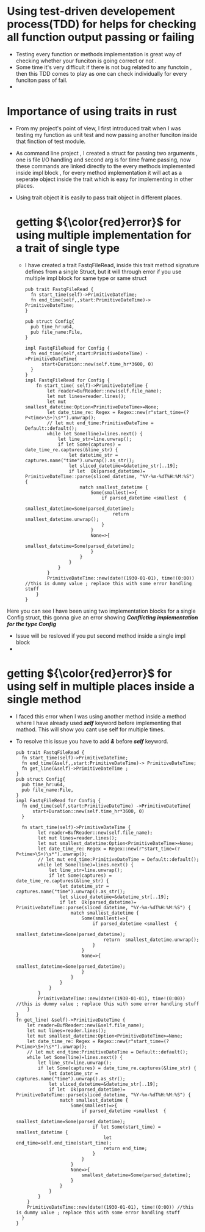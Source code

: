 # Using test-driven developement process(TDD) for helps for checking  all function output passing or failing
* Testing every function or methods implementation is great way of checking whether your funciton is going correct or not .
* Some time it's very difficult if there is not bug related to any functoin , then this TDD comes to play as one can check individually for every funciton pass of fail.
* 


# Importance of using traits in rust
* From my project's point of view, I first introduced trait when I was testing my function as unit test and now passing another funciton inside that finction of test module.
* As command line project , I created a struct for passing two arguments , one is file I/O handling and second arg is for time frame passing, now these commands are linked directly to the every methods implemented inside impl block , for every method implementation it will act as a seperate object inside the trait which is easy for implementing in other places.
* Using trait object it is easily to pass trait object in different places.

  # getting  ${\color{red}error}$ for using multiple implementation for a trait of single type
  * I have created a trait FastqFileRead, inside this trait method signature defines from a single Struct, but it will through error if you use multiple impl block for same type  or same struct
    ```
    pub trait FastqFileRead {
      fn start_time(self)->PrimitiveDateTime;
      fn end_time(self,,start:PrimitiveDateTime)-> PrimitiveDateTime;
    }
    ```
    ```
    pub struct Config{
      pub time_hr:u64,
      pub file_name:File,
    }
    ```
    ```
    impl FastqFileRead for Config {
      fn end_time(self,start:PrimitiveDateTime) ->PrimitiveDateTime{
          start+Duration::new(self.time_hr*3600, 0)
      }
    }
    impl FastqFileRead for Config {
        fn start_time( self)->PrimitiveDateTime {
            let reader=BufReader::new(self.file_name);
            let mut lines=reader.lines();
            let mut smallest_datetime:Option<PrimitiveDateTime>=None;
            let date_time_re: Regex = Regex::new(r"start_time=(?P<time>\S+)\s*").unwrap();
            // let mut end_time:PrimitiveDateTime = Default::default();
            while let Some(line)=lines.next() {
                let line_str=line.unwrap();
                if let Some(captures) = date_time_re.captures(&line_str) {
                    let datetime_str = captures.name("time").unwrap().as_str();
                    let sliced_datetime=&datetime_str[..19];
                    if let  Ok(parsed_datetime)= PrimitiveDateTime::parse(sliced_datetime, "%Y-%m-%dT%H:%M:%S") {
                        match smallest_datetime {
                            Some(smallest)=>{
                                if parsed_datetime <smallest  {
                                    smallest_datetime=Some(parsed_datetime);
                                    return  smallest_datetime.unwrap();
                                }
                            }
                            None=>{
                                smallest_datetime=Some(parsed_datetime);
                            }
                        }
                    }
                }
            }
            PrimitiveDateTime::new(date!(1930-01-01), time!(0:00)) //this is dummy value ; replace this with some error handling stuff
        }
    }
    ```
   
Here you can see I have been using two implementation blocks for a single Config struct, this gonna give an error showing ***Conflicting implementation for the type Config***
* Issue will be resloved if you put second method inside a single impl block
* 
  
  # getting ${\color{red}error}$ for using self in  multiple places inside a single method
  * I faced this error when I was using another method inside a method where I have already used ***self*** keyword before implementing that mathod. This will show you cant use self for multiple times.
  * To resolve this issue you have to add ***&*** before ***self*** keyword.
    
    ```
    pub trait FastqFileRead {
      fn start_time(self)->PrimitiveDateTime;
      fn end_time(&self,,start:PrimitiveDateTime)-> PrimitiveDateTime;
      fn get_line(&self)->PrimitiveDateTime ;
    }
    pub struct Config{
      pub time_hr:u64,
      pub file_name:File,
    }
    impl FastqFileRead for Config {
      fn end_time(self,start:PrimitiveDateTime) ->PrimitiveDateTime{
          start+Duration::new(self.time_hr*3600, 0)
      }

      fn start_time(self)->PrimitiveDateTime {
            let reader=BufReader::new(self.file_name);
            let mut lines=reader.lines();
            let mut smallest_datetime:Option<PrimitiveDateTime>=None;
            let date_time_re: Regex = Regex::new(r"start_time=(?P<time>\S+)\s*").unwrap();
            // let mut end_time:PrimitiveDateTime = Default::default();
            while let Some(line)=lines.next() {
                let line_str=line.unwrap();
                if let Some(captures) = date_time_re.captures(&line_str) {
                    let datetime_str = captures.name("time").unwrap().as_str();
                    let sliced_datetime=&datetime_str[..19];
                    if let  Ok(parsed_datetime)= PrimitiveDateTime::parse(sliced_datetime, "%Y-%m-%dT%H:%M:%S") {
                        match smallest_datetime {
                            Some(smallest)=>{
                                if parsed_datetime <smallest  {
                                    smallest_datetime=Some(parsed_datetime);
                                    return  smallest_datetime.unwrap();
                                }
                            }
                            None=>{
                                smallest_datetime=Some(parsed_datetime);
                            }
                        }
                    }
                }
            }
            PrimitiveDateTime::new(date!(1930-01-01), time!(0:00)) //this is dummy value ; replace this with some error handling stuff
        }
    }
    fn get_line( &self)->PrimitiveDateTime {
        let reader=BufReader::new(&self.file_name);
        let mut lines=reader.lines();
        let mut smallest_datetime:Option<PrimitiveDateTime>=None;
        let date_time_re: Regex = Regex::new(r"start_time=(?P<time>\S+)\s*").unwrap();
        // let mut end_time:PrimitiveDateTime = Default::default();
        while let Some(line)=lines.next() {
            let line_str=line.unwrap();
            if let Some(captures) = date_time_re.captures(&line_str) {
                let datetime_str = captures.name("time").unwrap().as_str();
                let sliced_datetime=&datetime_str[..19];
                if let  Ok(parsed_datetime)= PrimitiveDateTime::parse(sliced_datetime, "%Y-%m-%dT%H:%M:%S") {
                    match smallest_datetime {
                        Some(smallest)=>{
                            if parsed_datetime <smallest  {
                                smallest_datetime=Some(parsed_datetime);
                                if let Some(start_time) = smallest_datetime {
                                    let end_time=self.end_time(start_time);
                                    return end_time;
                                }
                            }
                        }
                        None=>{
                            smallest_datetime=Some(parsed_datetime);
                        }
                    }
                }
            }
        }
        PrimitiveDateTime::new(date!(1930-01-01), time!(0:00)) //this is dummy value ; replace this with some error handling stuff
      }  
    }    
    ```
